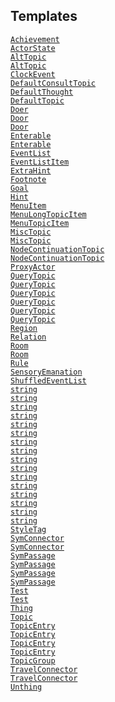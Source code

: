 ## Templates

<a href="file/advlite.h.html#Achievement"
target="main"><code>Achievement</code></a>  
<a href="file/advlite.h.html#ActorState"
target="main"><code>ActorState</code></a>  
<a href="file/advlite.h.html#AltTopic"
target="main"><code>AltTopic</code></a>  
<a href="file/advlite.h.html#AltTopic"
target="main"><code>AltTopic</code></a>  
<a href="file/advlite.h.html#ClockEvent"
target="main"><code>ClockEvent</code></a>  
<a href="file/advlite.h.html#DefaultConsultTopic"
target="main"><code>DefaultConsultTopic</code></a>  
<a href="file/advlite.h.html#DefaultThought"
target="main"><code>DefaultThought</code></a>  
<a href="file/advlite.h.html#DefaultTopic"
target="main"><code>DefaultTopic</code></a>  
<a href="file/advlite.h.html#Doer" target="main"><code>Doer</code></a>  
<a href="file/advlite.h.html#Door" target="main"><code>Door</code></a>  
<a href="file/advlite.h.html#Door" target="main"><code>Door</code></a>  
<a href="file/advlite.h.html#Enterable"
target="main"><code>Enterable</code></a>  
<a href="file/advlite.h.html#Enterable"
target="main"><code>Enterable</code></a>  
<a href="file/advlite.h.html#EventList"
target="main"><code>EventList</code></a>  
<a href="file/advlite.h.html#EventListItem"
target="main"><code>EventListItem</code></a>  
<a href="file/advlite.h.html#ExtraHint"
target="main"><code>ExtraHint</code></a>  
<a href="file/advlite.h.html#Footnote"
target="main"><code>Footnote</code></a>  
<a href="file/advlite.h.html#Goal" target="main"><code>Goal</code></a>  
<a href="file/advlite.h.html#Hint" target="main"><code>Hint</code></a>  
<a href="file/advlite.h.html#MenuItem"
target="main"><code>MenuItem</code></a>  
<a href="file/advlite.h.html#MenuLongTopicItem"
target="main"><code>MenuLongTopicItem</code></a>  
<a href="file/advlite.h.html#MenuTopicItem"
target="main"><code>MenuTopicItem</code></a>  
<a href="file/advlite.h.html#MiscTopic"
target="main"><code>MiscTopic</code></a>  
<a href="file/advlite.h.html#MiscTopic"
target="main"><code>MiscTopic</code></a>  
<a href="file/advlite.h.html#NodeContinuationTopic"
target="main"><code>NodeContinuationTopic</code></a>  
<a href="file/advlite.h.html#NodeContinuationTopic"
target="main"><code>NodeContinuationTopic</code></a>  
<a href="file/advlite.h.html#ProxyActor"
target="main"><code>ProxyActor</code></a>  
<a href="file/advlite.h.html#QueryTopic"
target="main"><code>QueryTopic</code></a>  
<a href="file/advlite.h.html#QueryTopic"
target="main"><code>QueryTopic</code></a>  
<a href="file/advlite.h.html#QueryTopic"
target="main"><code>QueryTopic</code></a>  
<a href="file/advlite.h.html#QueryTopic"
target="main"><code>QueryTopic</code></a>  
<a href="file/advlite.h.html#QueryTopic"
target="main"><code>QueryTopic</code></a>  
<a href="file/advlite.h.html#QueryTopic"
target="main"><code>QueryTopic</code></a>  
<a href="file/advlite.h.html#Region"
target="main"><code>Region</code></a>  
<a href="file/advlite.h.html#Relation"
target="main"><code>Relation</code></a>  
<a href="file/advlite.h.html#Room" target="main"><code>Room</code></a>  
<a href="file/advlite.h.html#Room" target="main"><code>Room</code></a>  
<a href="file/advlite.h.html#Rule" target="main"><code>Rule</code></a>  
<a href="file/advlite.h.html#SensoryEmanation"
target="main"><code>SensoryEmanation</code></a>  
<a href="file/advlite.h.html#ShuffledEventList"
target="main"><code>ShuffledEventList</code></a>  
<a href="file/advlite.h.html#string"
target="main"><code>string</code></a>  
<a href="file/advlite.h.html#string"
target="main"><code>string</code></a>  
<a href="file/advlite.h.html#string"
target="main"><code>string</code></a>  
<a href="file/advlite.h.html#string"
target="main"><code>string</code></a>  
<a href="file/advlite.h.html#string"
target="main"><code>string</code></a>  
<a href="file/advlite.h.html#string"
target="main"><code>string</code></a>  
<a href="file/advlite.h.html#string"
target="main"><code>string</code></a>  
<a href="file/advlite.h.html#string"
target="main"><code>string</code></a>  
<a href="file/advlite.h.html#string"
target="main"><code>string</code></a>  
<a href="file/advlite.h.html#string"
target="main"><code>string</code></a>  
<a href="file/advlite.h.html#string"
target="main"><code>string</code></a>  
<a href="file/advlite.h.html#string"
target="main"><code>string</code></a>  
<a href="file/advlite.h.html#string"
target="main"><code>string</code></a>  
<a href="file/advlite.h.html#string"
target="main"><code>string</code></a>  
<a href="file/advlite.h.html#string"
target="main"><code>string</code></a>  
<a href="file/advlite.h.html#string"
target="main"><code>string</code></a>  
<a href="file/advlite.h.html#StyleTag"
target="main"><code>StyleTag</code></a>  
<a href="file/advlite.h.html#SymConnector"
target="main"><code>SymConnector</code></a>  
<a href="file/advlite.h.html#SymConnector"
target="main"><code>SymConnector</code></a>  
<a href="file/advlite.h.html#SymPassage"
target="main"><code>SymPassage</code></a>  
<a href="file/advlite.h.html#SymPassage"
target="main"><code>SymPassage</code></a>  
<a href="file/advlite.h.html#SymPassage"
target="main"><code>SymPassage</code></a>  
<a href="file/advlite.h.html#SymPassage"
target="main"><code>SymPassage</code></a>  
<a href="file/advlite.h.html#Test" target="main"><code>Test</code></a>  
<a href="file/advlite.h.html#Test" target="main"><code>Test</code></a>  
<a href="file/advlite.h.html#Thing" target="main"><code>Thing</code></a>  
<a href="file/advlite.h.html#Topic" target="main"><code>Topic</code></a>  
<a href="file/advlite.h.html#TopicEntry"
target="main"><code>TopicEntry</code></a>  
<a href="file/advlite.h.html#TopicEntry"
target="main"><code>TopicEntry</code></a>  
<a href="file/advlite.h.html#TopicEntry"
target="main"><code>TopicEntry</code></a>  
<a href="file/advlite.h.html#TopicEntry"
target="main"><code>TopicEntry</code></a>  
<a href="file/advlite.h.html#TopicGroup"
target="main"><code>TopicGroup</code></a>  
<a href="file/advlite.h.html#TravelConnector"
target="main"><code>TravelConnector</code></a>  
<a href="file/advlite.h.html#TravelConnector"
target="main"><code>TravelConnector</code></a>  
<a href="file/advlite.h.html#Unthing"
target="main"><code>Unthing</code></a>  
